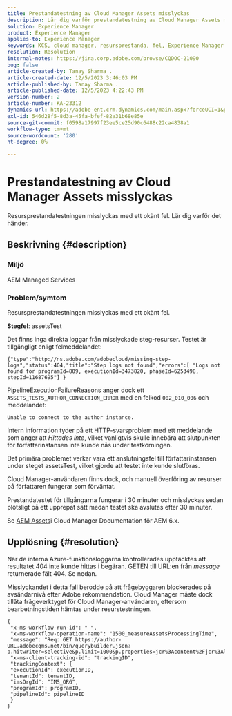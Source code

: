 ```yaml
---
title: Prestandatestning av Cloud Manager Assets misslyckas
description: Lär dig varför prestandatestning av Cloud Manager Assets misslyckas.
solution: Experience Manager
product: Experience Manager
applies-to: Experience Manager
keywords: KCS, cloud manager, resursprestanda, fel, Experience Manager
resolution: Resolution
internal-notes: https://jira.corp.adobe.com/browse/CQDOC-21090
bug: false
article-created-by: Tanay Sharma .
article-created-date: 12/5/2023 3:46:03 PM
article-published-by: Tanay Sharma .
article-published-date: 12/5/2023 4:22:43 PM
version-number: 2
article-number: KA-23312
dynamics-url: https://adobe-ent.crm.dynamics.com/main.aspx?forceUCI=1&pagetype=entityrecord&etn=knowledgearticle&id=ed605461-8593-ee11-be37-6045bd006b25
exl-id: 546d28f5-8d3a-45fa-bfef-82a31b68e85e
source-git-commit: f0598a17997f23ee5ce25d90c6488c22ca4838a1
workflow-type: tm+mt
source-wordcount: '280'
ht-degree: 0%

---
```


# Prestandatestning av Cloud Manager Assets misslyckas


Resursprestandatestningen misslyckas med ett okänt fel. Lär dig varför det händer.

## Beskrivning {#description}


### Miljö

AEM Managed Services

### Problem/symtom 

Resursprestandatestningen misslyckas med ett okänt fel.

<b>Stegfel</b>: assetsTest

Det finns inga direkta loggar från misslyckade steg-resurser. Testet är tillgängligt enligt felmeddelandet:

`{"type":"http://ns.adobe.com/adobecloud/missing-step-logs","status":404,"title":"Step logs not found","errors":[ "Logs not found for programId=809, executionId=3473820, phaseId=6253498, stepId=11687695"] } `

PipelineExecutionFailureReasons anger dock ett `ASSETS_TESTS_AUTHOR_CONNECTION_ERROR` med en felkod `002_010_006` och meddelandet:

`Unable to connect to the author instance. `

Intern information tyder på ett HTTP-svarsproblem med ett meddelande som anger att *Hittades inte*, vilket vanligtvis skulle innebära att slutpunkten för författarinstansen inte kunde nås under testkörningen.

Det primära problemet verkar vara ett anslutningsfel till författarinstansen under steget assetsTest, vilket gjorde att testet inte kunde slutföras.

Cloud Manager-användaren finns dock, och manuell överföring av resurser på författaren fungerar som förväntat.

Prestandatestet för tillgångarna fungerar i 30 minuter och misslyckas sedan plötsligt på ett upprepat sätt medan testet ska avslutas efter 30 minuter.

Se [AEM Assets](https://experienceleague.adobe.com/docs/experience-manager-cloud-manager/content/using/code-quality-testing.html#aem-assets)i Cloud Manager Documentation för AEM 6.x.


## Upplösning {#resolution}


När de interna Azure-funktionsloggarna kontrollerades upptäcktes att resultatet 404 inte kunde hittas i begäran. GETEN till URL:en från *message* returnerade fält 404. Se nedan.

Misslyckandet i detta fall berodde på att frågebyggaren blockerades på avsändarnivå efter Adobe rekommendation.
Cloud Manager måste dock tillåta frågeverktyget för Cloud Manager-användaren, eftersom bearbetningstiden hämtas under resurstestningen.




```
{
 "x-ms-workflow-run-id": " ",
 "x-ms-workflow-operation-name": "1500_measureAssetsProcessingTime",
 "message": "Req: GET https://author-URL.adobecqms.net/bin/querybuilder.json?p.hitwriter=selective&p.limit=1000&p.properties=jcr%3Acontent%2Fjcr%3AlastModified+jcr%3Acreated&path=%2Fcontent%2Fdam%2Fcloudmanager&property=jcr%3Acontent%2Fdam%3AassetState&property.depth=1&property.value=processed&type=dam%3AAsset",
 "x-ms-client-tracking-id": "trackingID",
 "trackingContext": {
 "executionId": executionID,
 "tenantId": tenantID,
 "imsOrgId": "IMS_ORG",
 "programId": programID,
 "pipelineId": pipelineID
 }
}
```
